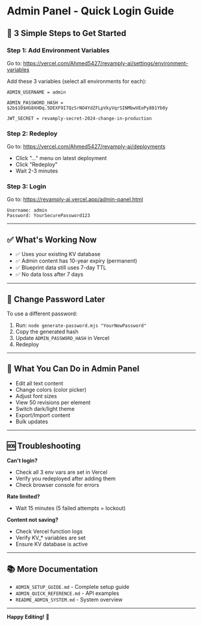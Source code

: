 # Admin Panel - Quick Login Guide

## 🚀 3 Simple Steps to Get Started

### Step 1: Add Environment Variables

Go to: https://vercel.com/Ahmed5427/revamply-ai/settings/environment-variables

Add these 3 variables (select all environments for each):

```
ADMIN_USERNAME = admin
```

```
ADMIN_PASSWORD_HASH = $2b$10$HG8XHDq.5DEXF9I7QzSrNO4YdZFLpVkyVqrSINMbwVEoPy881Yb0y
```

```
JWT_SECRET = revamply-secret-2024-change-in-production
```

### Step 2: Redeploy

Go to: https://vercel.com/Ahmed5427/revamply-ai/deployments
- Click "..." menu on latest deployment
- Click "Redeploy"
- Wait 2-3 minutes

### Step 3: Login

Go to: https://revamply-ai.vercel.app/admin-panel.html

```
Username: admin
Password: YourSecurePassword123
```

---

## ✅ What's Working Now

- ✅ Uses your existing KV database
- ✅ Admin content has 10-year expiry (permanent)
- ✅ Blueprint data still uses 7-day TTL
- ✅ No data loss after 7 days

---

## 🔐 Change Password Later

To use a different password:

1. Run: `node generate-password.mjs "YourNewPassword"`
2. Copy the generated hash
3. Update `ADMIN_PASSWORD_HASH` in Vercel
4. Redeploy

---

## 🎯 What You Can Do in Admin Panel

- Edit all text content
- Change colors (color picker)
- Adjust font sizes
- View 50 revisions per element
- Switch dark/light theme
- Export/Import content
- Bulk updates

---

## 🆘 Troubleshooting

**Can't login?**
- Check all 3 env vars are set in Vercel
- Verify you redeployed after adding them
- Check browser console for errors

**Rate limited?**
- Wait 15 minutes (5 failed attempts = lockout)

**Content not saving?**
- Check Vercel function logs
- Verify KV_* variables are set
- Ensure KV database is active

---

## 📚 More Documentation

- `ADMIN_SETUP_GUIDE.md` - Complete setup guide
- `ADMIN_QUICK_REFERENCE.md` - API examples
- `README_ADMIN_SYSTEM.md` - System overview

---

**Happy Editing!** 🎨
